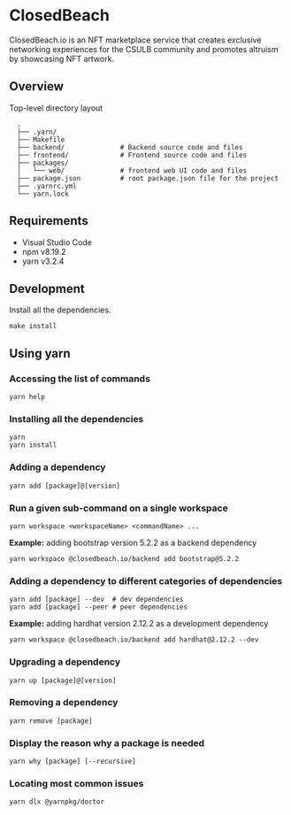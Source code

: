 # ClosedBeach

ClosedBeach.io is an NFT marketplace service that creates exclusive networking experiences for the CSULB community and promotes altruism by showcasing NFT artwork.

## Overview

Top-level directory layout
```
  .
  ├── .yarn/
  ├── Makefile
  ├── backend/              # Backend source code and files
  ├── frontend/             # Frontend source code and files
  ├── packages/
  │   └── web/              # frontend web UI code and files
  ├── package.json          # root package.json file for the project
  ├── .yarnrc.yml
  └── yarn.lock
```

## Requirements

- Visual Studio Code
- npm v8.19.2
- yarn v3.2.4

## Development

Install all the dependencies.
```
make install
```

## Using yarn

### Accessing the list of commands
```
yarn help
```

### Installing all the dependencies
```
yarn
yarn install
```

### Adding a dependency
```
yarn add [package]@[version]
```

### Run a given sub-command on a single workspace
```
yarn workspace <workspaceName> <commandName> ...
```

**Example:** adding bootstrap version 5.2.2 as a backend dependency
```
yarn workspace @closedbeach.io/backend add bootstrap@5.2.2
```

### Adding a dependency to different categories of dependencies
```
yarn add [package] --dev  # dev dependencies
yarn add [package] --peer # peer dependencies
```

**Example:** adding hardhat version 2.12.2 as a development dependency
```
yarn workspace @closedbeach.io/backend add hardhat@2.12.2 --dev
```

### Upgrading a dependency
```
yarn up [package]@[version]
```

### Removing a dependency
```
yarn remove [package]
```

### Display the reason why a package is needed
```
yarn why [package] [--recursive]
```

### Locating most common issues
```
yarn dlx @yarnpkg/doctor
```
